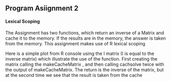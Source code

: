 ## Program Asiignment 2
#### Lexical Scoping

The Assignment has two functions, which return an inverse of a Matrix and cache it to the memory.
If the results are in the memory, the answer is taken from the memory.
This assignment makes use of R lexical scoping

Here is a simple plot from R console using the I matrix (I is equal to the inverse matrix)
which illustrate the use of the function.
First creating the matrix 
calling the makeCacheMatrix , and then calling cachsolve twice with the output of makeCacheMatrix.
The return is the inverse of the matrix, but at the second time we see that the result is taken from the cache
